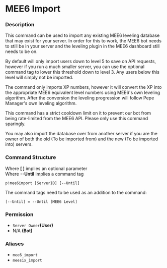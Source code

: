 # MEE6 Import

### Description

This command can be used to import any existing MEE6 leveling database that may exist for your server. In order for this to work, the MEE6 bot needs to still be in your server and the leveling plugin in the MEE6 dashboard still needs to be on.

By default will only import users down to level 5 to save on API requests, however if you run a much smaller server, you can use the optional command tag to lower this threshold down to level 3. Any users below this level will simply not be imported.

The command only imports XP numbers, however it will convert the XP into the appropriate MEE6 equivalent level numbers using MEE6's own leveling algorithm. After the conversion the leveling progression will follow Pepe Manager's own leveling algorithm.

This command has a strict cooldown limit on it to prevent our bot from being rate-limited from the MEE6 API. Please only use this command sparingly.

You may also import the database over from another server if you are the owner of both the old \(To be imported from\) and the new \(To be imported into\) servers.

### Command Structure

Where **\[ \]** implies an optional parameter  
Where **--Until** implies a command tag

```text
p!mee6import [ServerID] [--Until]
```

The command tags need to be used as an addition to the command:

```text
[--Until] = --Until [MEE6 Level]
```

### **Permission**

* `Server Owner`**\(User\)**
* N/A **\(Bot\)**

### Aliases

* `mee6_import`
* `meesix_import`

